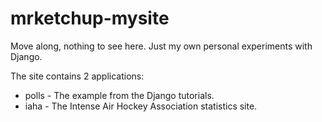 # mrketchup-mysite #
Move along, nothing to see here. Just my own personal experiments with Django.

The site contains 2 applications:
+ polls - The example from the Django tutorials.
+ iaha - The Intense Air Hockey Association statistics site.
